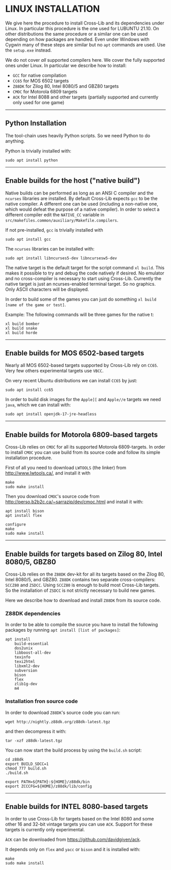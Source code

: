 # LINUX INSTALLATION

We give here the procedure to install Cross-Lib and its dependencies under Linux.
In particular this procedure is the one used for LUBUNTU 21.10.
On other distributions the same procedure or a similar one can be used depending on how packages are handled.
Even under Windows with Cygwin many of these steps are similar but no `apt` commands are used. Use the `setup.exe` instead.

We do not cover *all* supported compilers here. We cover the fully supported ones under Linux.
In particular we describe how to install:
- `GCC` for native compilation
- `CC65` for MOS 6502 targets
- `Z88DK` for Zilog 80, Intel 8080/5 and GBZ80 targets
- `CMOC` for Motorola 6809 targets
- `ACK` for Intel 8088 and other targets (partially supported and currently only used for one game)

-----------------------------
## Python Installation

The tool-chain uses heavily Python scripts. So we need Python to do anything.

Python is trivially installed with:
```
sudo apt install python
```

-----------------------------
## Enable builds for the host ("native build") 

Native builds can be performed as long as an ANSI C compiler and the `ncurses` libraries are installed.
By default Cross-Lib expects `gcc` to be the native compiler.
A different one can be used (including a non-native one, which would defeat the purpose of a native compiler).
In order to select a different compiler edit the `NATIVE_CC` variable in `src/makefiles.common/auxiliary/Makefile.compilers`.

If not pre-installed, `gcc` is trivially installed with
```
sudo apt install gcc
```

The `ncurses` libraries can be installed with:
```
sudo apt install libncurses5-dev libncursesw5-dev
```

The native target is the default target for the script command `xl build`.
This makes it possible to try and debug the code natively if desired. No emulator and no cross-compiler is necessary to start using Cross-Lib.
Currently the native target is just an ncurses-enabled terminal target. So no graphics. Only ASCII characters will be displayed.

In order to build some of the games you can just do something `xl build [name of the game or test]`. 

Example:
The following commands will be three games for the native t:
```
xl build bomber
xl build snake
xl build horde
```



-----------------------------
## Enable builds for MOS 6502-based targets 

Nearly all MOS 6502-based targets supported by Cross-Lib rely on `CC65`. Very few others experimental targets use `VBCC`.

On very recent Ubuntu distributions we can install `CC65` by just:
```
sudo apt install cc65
```

In order to build disk images for the `Apple][` and `Apple//e` targets we need `java`, which we can install with:
```
sudo apt install openjdk-17-jre-headless
```


-----------------------------
## Enable builds for Motorola 6809-based targets

Cross-Lib relies on `CMOC` for all its supported Motorola 6809-targets. 
In order to install `CMOC` you can use build from its source code and follow its simple installation procedure.

First of all you need to download `LWTOOLS` (the linker) from http://www.lwtools.ca/, and install it with

```
make
sudo make install
```

Then you download `CMOC`'s source code from  http://perso.b2b2c.ca/~sarrazip/dev/cmoc.html and install it with:
```
apt install bison
apt install flex

configure
make
sudo make install
```
----------------------

## Enable builds for targets based on Zilog 80, Intel 8080/5, GBZ80 

Cross-Lib relies on the `Z88DK` dev-kit for all its targets based on the Zilog 80, Intel 8080/5, and GBZ80.
`Z88DK` contains two separate cross-compilers: `SCCZ80` and `ZSDCC`. Using `SCCZ80` is enough to build most Cross-Lib targets.
So the installation of `ZSDCC` is not strictly necessary to build new games.

Here we describe how to download and install `Z88DK` from its source code.

### Z88DK dependencies
In order to be able to compile the source you have to install the following packages by running `apt install [list of packages]`:

```
apt install
    build-essential
    dos2unix
    libboost-all-dev
    texinfo
    texi2html
    libxml2-dev
    subversion
    bison
    flex
    zlib1g-dev
    m4
```


### Installation fron source code
In order to download `Z88DK`'s source code you can run:
```
wget http://nightly.z88dk.org/z88dk-latest.tgz
```
and then decompress it with:
```
tar -xzf z88dk-latest.tgz
```

You can now start the build process by using the `build.sh` script:
```
cd z88dk
export BUILD_SDCC=1
chmod 777 build.sh
./build.sh

export PATH=${PATH}:${HOME}/z88dk/bin
export ZCCCFG=${HOME}/z88dk/lib/config
```

----------------------------------------------------------

## Enable builds for INTEL 8080-based targets 

In order to use Cross-Lib for targets based on the Intel 8080 and some other 16 and 32-bit vintage targets you can use `ACK`.
Support for these targets is currently only experimental.

`ÀCK` can be downloaded from https://github.com/davidgiven/ack.

It depends only on `flex` and `yacc` or `bison` and it is installed with:
```
make
sudo make install
```


